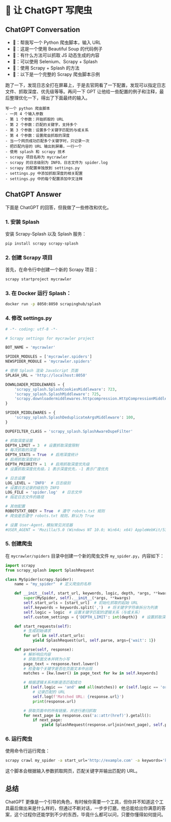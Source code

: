 # 🔎 让 ChatGPT 写爬虫

## ChatGPT Conversation

* 🤡：帮我写一个 Python 爬虫脚本，输入 URL
* 🤖：这是一个使用 Beautiful Soup 的代码例子
* 🤡：有什么方法可以抓取 JS 动态生成的内容
* 🤖：可以使用 Selenium、Scrapy + Splash
* 🤡：使用 Scrapy + Splash 的方法
* 🤖：以下是一个完整的 Scrapy 爬虫脚本示例

跑了一下，发现日志全打在屏幕上，于是去官网看了一下配置，发现可以指定日志文件、抓取深度、优先级等等。再问一下 GPT 让他给一些配置的例子和注释，最后整理优化一下，得出了下面最终的输入。

```
写一个 python 爬虫脚本
- 一共 4 个输入参数
- 第 1 个参数：开始抓取的 URL
- 第 2 个参数：匹配的关键字，支持多个
- 第 3 个参数：设置多个关键字匹配的与或关系
- 第 4 个参数：设置爬虫抓取的深度
- 当一个网页成功匹配多个关键字时，只记录一次
- 把匹配内容的 URL 输出到屏幕，一行一个
- 使用 splash 和 scrapy 技术
- scrapy 项目名称为 mycrawler
- scrapy 的日志级别为 INFO，日志文件为 spider.log
- scrapy 的配置单独放到 settings.py
- settings.py 中添加抓取深度的相关配置
- settings.py 中的每个配置添加中文注释
```

## ChatGPT Answer

下面是 ChatGPT 的回答，但我做了一些修改和优化。

### 1. 安装 Splash

安装 Scrapy-Splash 以及 Splash 服务：

```bash
pip install scrapy scrapy-splash
```

### 2. 创建 Scrapy 项目

首先，在命令行中创建一个新的 Scrapy 项目：

```bash
scrapy startproject mycrawler
```

### 3. 在 Docker 运行 Splash：

```bash
docker run -p 8050:8050 scrapinghub/splash
```

### 4. 修改 settings.py

```python
# -*- coding: utf-8 -*-

# Scrapy settings for mycrawler project

BOT_NAME = 'mycrawler'

SPIDER_MODULES = ['mycrawler.spiders']
NEWSPIDER_MODULE = 'mycrawler.spiders'

# 使用 Splash 渲染 JavaScript 页面
SPLASH_URL = 'http://localhost:8050'

DOWNLOADER_MIDDLEWARES = {
    'scrapy_splash.SplashCookiesMiddleware': 723,
    'scrapy_splash.SplashMiddleware': 725,
    'scrapy.downloadermiddlewares.httpcompression.HttpCompressionMiddleware': 810,
}

SPIDER_MIDDLEWARES = {
    'scrapy_splash.SplashDeduplicateArgsMiddleware': 100,
}

DUPEFILTER_CLASS = 'scrapy_splash.SplashAwareDupeFilter'

# 抓取深度设置
DEPTH_LIMIT = 3  # 设置抓取深度限制
# 每次抓取的深度
DEPTH_STATS = True  # 启用深度统计
# 启用抓取深度统计
DEPTH_PRIORITY = 1  # 启用抓取深度优先级
# 设置抓取深度优先级，1 表示深度优先，-1 表示广度优先

# 日志设置
LOG_LEVEL = 'INFO'  # 日志级别
# 设置日志记录的级别为 INFO
LOG_FILE = 'spider.log'  # 日志文件
# 指定日志文件的路径

# 其他配置
ROBOTSTXT_OBEY = True  # 遵守 robots.txt 规则
# 爬虫是否遵守 robots.txt 规则，默认为 True

# 设置 User-Agent，模拟常见浏览器
#USER_AGENT = 'Mozilla/5.0 (Windows NT 10.0; Win64; x64) AppleWebKit/537.36 (KHTML, like Gecko) Chrome/91.0.4472.124 Safari/537.36'
```

### 5. 创建爬虫

在 `mycrawler/spiders` 目录中创建一个新的爬虫文件 `my_spider.py`，内容如下：

```python
import scrapy
from scrapy_splash import SplashRequest

class MySpider(scrapy.Spider):
    name = "my_spider"  # 定义爬虫的名称

    def __init__(self, start_url, keywords, logic, depth, *args, **kwargs):
        super(MySpider, self).__init__(*args, **kwargs)
        self.start_urls = [start_url]  # 初始化抓取的起始 URL
        self.keywords = keywords.split(',')  # 将关键字字符串拆分为列表
        self.logic = logic  # 设置关键字匹配的逻辑关系（与或关系）
        self.custom_settings = {'DEPTH_LIMIT': int(depth)}  # 设置抓取深度限制

    def start_requests(self):
        # 生成初始请求
        for url in self.start_urls:
            yield SplashRequest(url, self.parse, args={'wait': 1})

    def parse(self, response):
        # 解析响应内容
        # 获取页面文本并转为小写
        page_text = response.text.lower()
        # 检查每个关键字是否在页面文本中出现
        matches = [kw.lower() in page_text for kw in self.keywords]

        # 根据逻辑关系判断是否匹配成功
        if (self.logic == 'and' and all(matches)) or (self.logic == 'or' and any(matches)):
            # 记录匹配的 URL
            self.log(f'Matched URL: {response.url}')  
            print(response.url)

        # 获取页面中的所有链接，并进行递归抓取
        for next_page in response.css('a::attr(href)').getall():
            if next_page:
                yield SplashRequest(response.urljoin(next_page), self.parse, args={'wait': 1})
```

### 6. 运行爬虫

使用命令行运行爬虫：

```bash
scrapy crawl my_spider -a start_url='http://example.com' -a keywords='keyword1,keyword2' -a logic='and' -a depth=3
```

这个脚本会根据输入参数抓取网页，匹配关键字并输出匹配的 URL。

## 总结

ChatGPT 更像是一个引导的角色，有时候你需要一个工具，但你并不知道这个工具最后做出来是什么样的，但通过不断对话，一步步打磨，他总能给出你满意的答案，这个过程你还能学到不少的东西，毕竟什么都可以问，只要你懂得如何提问。
